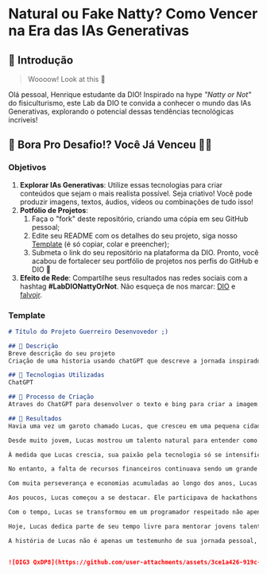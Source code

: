 # Natural ou Fake Natty? Como Vencer na Era das IAs Generativas

## 🚀 Introdução

> Woooow! Look at this 👀

Olá pessoal, Henrique estudante da DIO! Inspirado na hype _"Natty or Not"_ do fisiculturismo, este Lab da DIO te convida a conhecer o mundo das IAs Generativas, explorando o potencial dessas tendências tecnológicas incríveis!

## 🎯 Bora Pro Desafio!? Você Já Venceu 💪🤓

### Objetivos

1. **Explorar IAs Generativas**: Utilize essas tecnologias para criar conteúdos que sejam o mais realista possível. Seja criativo! Você pode produzir imagens, textos, áudios, vídeos ou combinações de tudo isso!
1. **Potfólio de Projetos**:
    1. Faça o "fork" deste repositório, criando uma cópia em seu GitHub pessoal;
    2. Edite seu README com os detalhes do seu projeto, siga nosso [Template](#template) (é só copiar, colar e preencher);
    3. Submeta o link do seu repositório na plataforma da DIO. Pronto, você acabou de fortalecer seu portfólio de projetos nos perfis do GitHub e DIO 🚀
1. **Efeito de Rede**: Compartilhe seus resultados nas redes sociais com a hashtag **#LabDIONattyOrNot**. Não esqueça de nos marcar: [DIO](https://www.linkedin.com/school/dio-makethechange) e [falvojr](https://www.linkedin.com/in/falvojr).

### Template

```markdown
# Título do Projeto Guerreiro Desenvovedor ;)

## 📒 Descrição
Breve descrição do seu projeto
Criação de uma historia usando chatGPT que descreve a jornada inspiradora de Lucas, um jovem apaixonado por tecnologia, que enfrenta desafios financeiros desde cedo em uma cidade pequena. Determinado a seguir sua paixão, ele economiza por anos para finalmente adquirir um computador usado. Com esse equipamento, Lucas mergulha no aprendizado de programação, desenvolvendo suas habilidades até se tornar um programador respeitado em uma empresa de tecnologia. Sua história não apenas destaca a importância da perseverança, mas também serve como exemplo de como a dedicação pode transformar adversidades em oportunidades de crescimento pessoal e profissional.

## 🤖 Tecnologias Utilizadas
ChatGPT

## 🧐 Processo de Criação
Atraves do ChatGPT para desenvolver o texto e bing para criar a imagem

## 🚀 Resultados
Havia uma vez um garoto chamado Lucas, que cresceu em uma pequena cidade onde poucas oportunidades batiam à porta. Lucas sempre foi apaixonado por tecnologia, mas a vida não lhe ofereceu muitas vantagens desde cedo. Seus pais trabalhavam arduamente para sustentar a família, mas as dificuldades financeiras eram uma constante.

Desde muito jovem, Lucas mostrou um talento natural para entender como as coisas funcionavam. Ele passava horas mexendo em aparelhos eletrônicos antigos que encontrava em casa, tentando entender seus circuitos e como poderia fazê-los funcionar melhor. Embora não tivesse um computador próprio, ele frequentava a biblioteca local para estudar livros sobre programação e tecnologia sempre que possível.

À medida que Lucas crescia, sua paixão pela tecnologia só se intensificava. Ele começou a assistir a tutoriais online e a participar de fóruns de desenvolvedores, absorvendo todo o conhecimento que podia sobre linguagens de programação, desenvolvimento de software e tendências tecnológicas.

No entanto, a falta de recursos financeiros continuava sendo um grande obstáculo. Lucas sabia que precisava de um computador para colocar em prática tudo o que aprendia teoricamente. Determinado, ele começou a economizar qualquer dinheiro que ganhasse fazendo pequenos trabalhos na vizinhança e ajudando em tarefas domésticas.

Com muita perseverança e economias acumuladas ao longo dos anos, Lucas finalmente conseguiu comprar um computador usado, mas funcional. Esse foi um momento transformador em sua jornada. Com seu novo equipamento, ele mergulhou de cabeça em projetos pessoais, desenvolvendo pequenos programas e sites simples para ganhar experiência prática.

Aos poucos, Lucas começou a se destacar. Ele participava de hackathons online, colaborava com outros desenvolvedores em projetos de código aberto e conseguiu um estágio em uma pequena startup local. Sua determinação e habilidades logo chamaram a atenção de mentores e colegas, que o incentivaram a continuar crescendo em sua carreira.

Com o tempo, Lucas se transformou em um programador respeitado não apenas na sua cidade, mas também além dela. Ele conseguiu um emprego em uma empresa de tecnologia renomada, onde suas habilidades foram reconhecidas e valorizadas. Lucas não apenas superou suas origens humildes, mas também se tornou um exemplo de como a paixão, o trabalho árduo e a determinação podem transformar vidas.

Hoje, Lucas dedica parte de seu tempo livre para mentorar jovens talentosos que, como ele, enfrentam dificuldades financeiras e desafios pessoais. Ele acredita firmemente que todos têm o potencial de realizar grandes coisas, desde que estejam dispostos a perseguir seus sonhos com dedicação e fé em si mesmos.

A história de Lucas não é apenas um testemunho de sua jornada pessoal, mas também uma inspiração para todos que enfrentam adversidades em busca de seus próprios caminhos de sucesso e realização.


![OIG3 QxDP8](https://github.com/user-attachments/assets/3ce1a426-919c-4b97-82d2-940ee5afb1f3.png)
